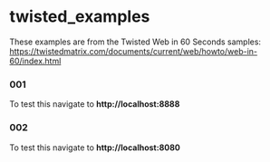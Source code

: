 # twisted_examples
These examples are from the Twisted Web in 60 Seconds samples: https://twistedmatrix.com/documents/current/web/howto/web-in-60/index.html

### 001
To test this navigate to **http://localhost:8888**

### 002
To test this navigate to **http://localhost:8080**
